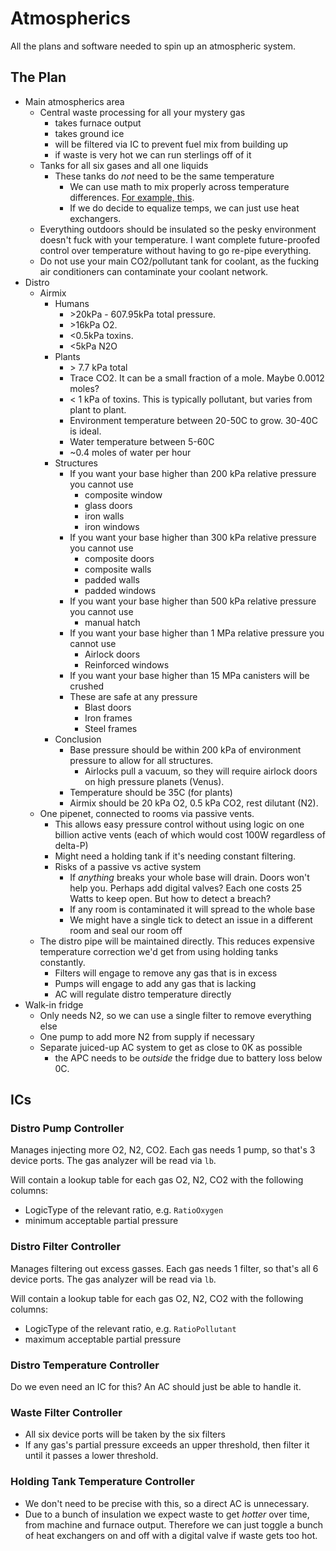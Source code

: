 # Atmospherics

All the plans and software needed to spin up an atmospheric system.

## The Plan

- Main atmospherics area
  - Central waste processing for all your mystery gas
    - takes furnace output
    - takes ground ice
    - will be filtered via IC to prevent fuel mix from building up
    - if waste is very hot we can run sterlings off of it
  - Tanks for all six gases and all one liquids
    - These tanks do *not* need to be the same temperature
      - We can use math to mix properly across temperature differences. [For example, this](../mixer/).
      - If we do decide to equalize temps, we can just use heat exchangers.
  - Everything outdoors should be insulated so the pesky environment doesn't fuck with your temperature. I want complete future-proofed control over temperature without having to go re-pipe everything.
  - Do not use your main CO2/pollutant tank for coolant, as the fucking air conditioners can contaminate your coolant network.
- Distro
  - Airmix
    - Humans
      - \>20kPa - 607.95kPa total pressure.
      - \>16kPa O2.
      - <0.5kPa toxins.
      - <5kPa N2O
    - Plants
      - \> 7.7 kPa total
      - Trace CO2. It can be a small fraction of a mole. Maybe 0.0012 moles?
      - < 1 kPa of toxins. This is typically pollutant, but varies from plant to plant.
      - Environment temperature between 20-50C to grow. 30-40C is ideal.
      - Water temperature between 5-60C
      - ~0.4 moles of water per hour
    - Structures
      - If you want your base higher than 200 kPa relative pressure you cannot use
        - composite window
        - glass doors
        - iron walls
        - iron windows
      - If you want your base higher than 300 kPa relative pressure you cannot use
        - composite doors
        - composite walls
        - padded walls
        - padded windows
      - If you want your base higher than 500 kPa relative pressure you cannot use
        - manual hatch
      - If you want your base higher than 1 MPa relative pressure you cannot use
        - Airlock doors
        - Reinforced windows
      - If you want your base higher than 15 MPa canisters will be crushed
      - These are safe at any pressure
        - Blast doors
        - Iron frames
        - Steel frames
    - Conclusion
      - Base pressure should be within 200 kPa of environment pressure to allow for all structures.
        - Airlocks pull a vacuum, so they will require airlock doors on high pressure planets (Venus).
      - Temperature should be 35C (for plants)
      - Airmix should be 20 kPa O2, 0.5 kPa CO2, rest dilutant (N2).
  - One pipenet, connected to rooms via passive vents.
    - This allows easy pressure control without using logic on one billion active vents (each of which would cost 100W regardless of delta-P)
    - Might need a holding tank if it's needing constant filtering.
    - Risks of a passive vs active system
      - If *anything* breaks your whole base will drain. Doors won't help you. Perhaps add digital valves? Each one costs 25 Watts to keep open. But how to detect a breach?
      - If any room is contaminated it will spread to the whole base
      - We might have a single tick to detect an issue in a different room and seal our room off
  - The distro pipe will be maintained directly. This reduces expensive temperature correction we'd get from using holding tanks constantly.
    - Filters will engage to remove any gas that is in excess
    - Pumps will engage to add any gas that is lacking
    - AC will regulate distro temperature directly
- Walk-in fridge
  - Only needs N2, so we can use a single filter to remove everything else
  - One pump to add more N2 from supply if necessary
  - Separate juiced-up AC system to get as close to 0K as possible
    - the APC needs to be *outside* the fridge due to battery loss below 0C.

## ICs

### Distro Pump Controller

Manages injecting more  O2, N2, CO2. Each gas needs 1 pump, so that's 3 device ports. The gas analyzer will be read via `lb`.

Will contain a lookup table for each gas O2, N2, CO2 with the following columns:
- LogicType of the relevant ratio, e.g. `RatioOxygen`
- minimum acceptable partial pressure

### Distro Filter Controller

Manages filtering out excess gasses. Each gas needs 1 filter, so that's all 6 device ports. The gas analyzer will be read via `lb`.

Will contain a lookup table for each gas O2, N2, CO2 with the following columns:
- LogicType of the relevant ratio, e.g. `RatioPollutant`
- maximum acceptable partial pressure

### Distro Temperature Controller

Do we even need an IC for this? An AC should just be able to handle it.

### Waste Filter Controller

- All six device ports will be taken by the six filters
- If any gas's partial pressure exceeds an upper threshold, then filter it until it passes a lower threshold.

### Holding Tank Temperature Controller

- We don't need to be precise with this, so a direct AC is unnecessary.
- Due to a bunch of insulation we expect waste to get *hotter* over time, from machine and furnace output. Therefore we can just toggle a bunch of heat exchangers on and off with a digital valve if waste gets too hot.